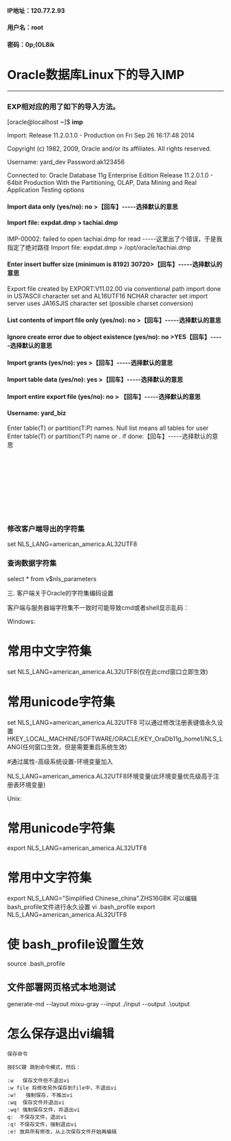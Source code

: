 #### IP地址：120.77.2.93
#### 用户名：root
#### 密码：0p;(OL8ik






# Oracle数据库Linux下的导入IMP
---
### EXP相对应的用了如下的导入方法。

[oracle@localhost ~]$ **imp**

Import: Release 11.2.0.1.0 - Production on Fri Sep 26 16:17:48 2014

Copyright (c) 1982, 2009, Oracle and/or its affiliates. All rights reserved.

Username: yard_dev
Password:ak123456

Connected to: Oracle Database 11g Enterprise Edition Release 11.2.0.1.0 - 64bit Production
With the Partitioning, OLAP, Data Mining and Real Application Testing options

#### Import data only (yes/no): no >【回车】-----选择默认的意思

#### Import file: expdat.dmp > tachiai.dmp

IMP-00002: failed to open tachiai.dmp for read -----这里出了个错误，于是我指定了绝对路径
Import file: expdat.dmp > /opt/oracle/tachiai.dmp

#### Enter insert buffer size (minimum is 8192) 30720>【回车】-----选择默认的意思

Export file created by EXPORT:V11.02.00 via conventional path
import done in US7ASCII character set and AL16UTF16 NCHAR character set
import server uses JA16SJIS character set (possible charset conversion)
#### List contents of import file only (yes/no): no >【回车】-----选择默认的意思

#### Ignore create error due to object existence (yes/no): no >YES【回车】-----选择默认的意思

#### Import grants (yes/no): yes >【回车】-----选择默认的意思

#### Import table data (yes/no): yes >【回车】-----选择默认的意思

#### Import entire export file (yes/no): no > 【回车】-----选择默认的意思
#### Username: yard_biz

Enter table(T) or partition(T:P) names. Null list means all tables for user
Enter table(T) or partition(T:P) name or . if done:【回车】-----选择默认的意思

 


<br><br/>
<br><br/>
<br><br/>
<br><br/>



### 修改客户端导出的字符集

set NLS_LANG=american_america.AL32UTF8



### 查询数据字符集
select * from v$nls_parameters



三. 客户端关于Oracle的字符集编码设置


客户端与服务器端字符集不一致时可能导致cmd或者shell显示乱码：

Windows:
# 常用中文字符集
set NLS_LANG=american_america.AL32UTF8(仅在此cmd窗口立即生效)
# 常用unicode字符集
set NLS_LANG=american_america.AL32UTF8
可以通过修改注册表键值永久设置
HKEY_LOCAL_MACHINE/SOFTWARE/ORACLE/KEY_OraDb11g_home1/NLS_LANG(任何窗口生效，但是需要重启系统生效)

#通过属性-高级系统设置-环境变量加入

NLS_LANG=american_america.AL32UTF8环境变量(此环境变量优先级高于注册表环境变量)

 

Unix:
# 常用unicode字符集
export NLS_LANG=american_america.AL32UTF8
# 常用中文字符集
export NLS_LANG="Simplified Chinese_china".ZHS16GBK
可以编辑 bash_profile文件进行永久设置
vi .bash_profile
export NLS_LANG=american_america.AL32UTF8

# 使 bash_profile设置生效
source .bash_profile


## **文件部署网页格式本地测试**
generate-md --layout mixu-gray --input ./input --output .\output









# 怎么保存退出vi编辑

```
保存命令

按ESC键 跳到命令模式，然后：

:w   保存文件但不退出vi
:w file 将修改另外保存到file中，不退出vi
:w!   强制保存，不推出vi
:wq  保存文件并退出vi
:wq! 强制保存文件，并退出vi
q:  不保存文件，退出vi
:q! 不保存文件，强制退出vi
:e! 放弃所有修改，从上次保存文件开始再编辑
```


